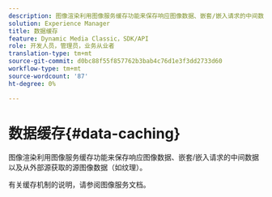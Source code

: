 ```yaml
---
description: 图像渲染利用图像服务缓存功能来保存响应图像数据、嵌套/嵌入请求的中间数据以及从外部源获取的源图像数据（如纹理）。
solution: Experience Manager
title: 数据缓存
feature: Dynamic Media Classic，SDK/API
role: 开发人员，管理员，业务从业者
translation-type: tm+mt
source-git-commit: d0bc88f55f857762b3bab4c76d1e3f3dd2733d60
workflow-type: tm+mt
source-wordcount: '87'
ht-degree: 0%

---
```



# 数据缓存{#data-caching}

图像渲染利用图像服务缓存功能来保存响应图像数据、嵌套/嵌入请求的中间数据以及从外部源获取的源图像数据（如纹理）。

有关缓存机制的说明，请参阅图像服务文档。
